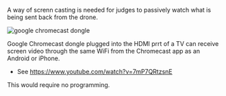 A way of screnn casting is needed for judges to passively watch what is being sent back from the drone.

<img alt="google chromecast dongle" src="https://cloud.githubusercontent.com/assets/300046/12871174/521b0576-cd21-11e5-8d14-777a45d3a688.jpg">

Google Chromecast dongle plugged into the HDMI prrt of a TV can 
receive screen video through the same WiFi from the Chromecast app as an Android or iPhone.

* See https://www.youtube.com/watch?v=7mP7QRtzsnE

This would require no programming.

